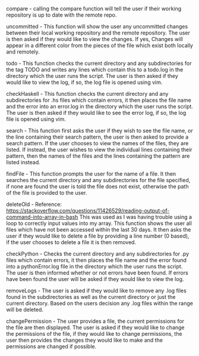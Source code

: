 compare - calling the compare function will tell the user if their working repository is up to date with the remote repo.

uncommitted - This function will show the user any uncommitted changes between their local working repository and the remote repository. The user is then asked if they would like to view the changes.
		If yes, Changes will appear in a different color from the pieces of the file which exist both locally and remotely.

todo - This function checks the current directory and any subdirectories for the tag TODO and writes any lines which contain this to a todo.log in the directory which the user runs the script.
	The user is then asked if they would like to view the log, if so, the log file is opened using vim.

checkHaskell - This function checks the current directory and any subdirectories for .hs files which contain errors, it then places the file name and the error into an error.log 
		in the directory which the user runs the script. The user is then asked if they would like to see the error log, if so, the log file is opened using vim.

search - This function first asks the user if they wish to see the file name, or the line containing their search pattern, the user is then asked to provide a search pattern.
		If the user chooses to view the names of the files, they are listed. If instead, the user wishes to view the individual lines containing their pattern, then the 
		names of the files and the lines containing the pattern are listed instead.

findFile - This function prompts the user for the name of a file. It then searches the current directory and any subdirectories for the file specified, if none are found the user is told the 
		file does not exist, otherwise the path of the file is provided to the user.

deleteOld - Reference: https://stackoverflow.com/questions/11426529/reading-output-of-command-into-array-in-bash 
		This was used as I was having trouble using a loop to correctly input values into my array. This function shows the user all files which have not been accessed within the last 30 days.
		It then asks the user if they would like to delete a file by providing a line number (0 based), if the user chooses to delete a file it is then removed.

checkPython - Checks the current directory and any subdirectories for .py files which contain errors, it then places the file name and the error found into a pythonError.log file
		in the directory which the user runs the script. The user is then informed whether or not errors have been found. If errors have been found the user will be asked if they would like
		to view the log.

removeLogs - The user is asked if they would like to remove any .log files found in the subdirectories as well as the current directory or just the current directory. Based on the users decision
		any .log files within the range will be deleted.

changePermission - The user provides a file, the current permissions for the file are then displayed. The user is asked if they would like to change the permissions of the file, if they would like
			to change permissions, the user then provides the changes they would like to make and the permissions are changed if possible.
